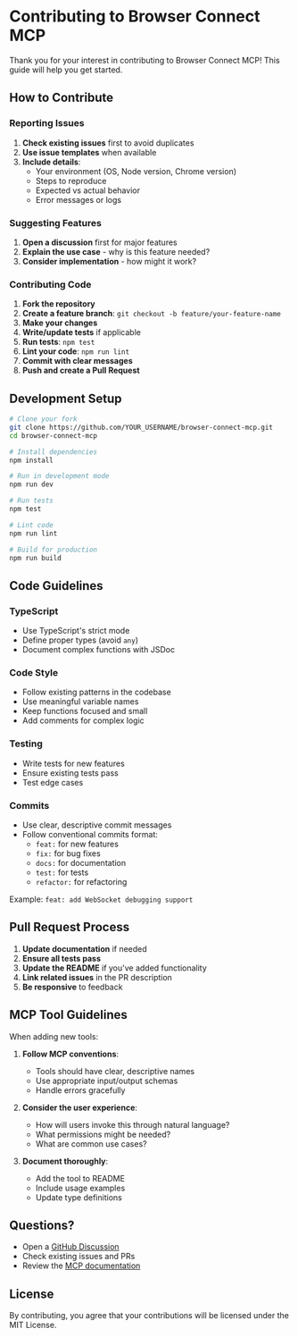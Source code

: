 # Contributing to Browser Connect MCP

Thank you for your interest in contributing to Browser Connect MCP! This guide will help you get started.

## How to Contribute

### Reporting Issues

1. **Check existing issues** first to avoid duplicates
2. **Use issue templates** when available
3. **Include details**:
   - Your environment (OS, Node version, Chrome version)
   - Steps to reproduce
   - Expected vs actual behavior
   - Error messages or logs

### Suggesting Features

1. **Open a discussion** first for major features
2. **Explain the use case** - why is this feature needed?
3. **Consider implementation** - how might it work?

### Contributing Code

1. **Fork the repository**
2. **Create a feature branch**: `git checkout -b feature/your-feature-name`
3. **Make your changes**
4. **Write/update tests** if applicable
5. **Run tests**: `npm test`
6. **Lint your code**: `npm run lint`
7. **Commit with clear messages**
8. **Push and create a Pull Request**

## Development Setup

```bash
# Clone your fork
git clone https://github.com/YOUR_USERNAME/browser-connect-mcp.git
cd browser-connect-mcp

# Install dependencies
npm install

# Run in development mode
npm run dev

# Run tests
npm test

# Lint code
npm run lint

# Build for production
npm run build
```

## Code Guidelines

### TypeScript

- Use TypeScript's strict mode
- Define proper types (avoid `any`)
- Document complex functions with JSDoc

### Code Style

- Follow existing patterns in the codebase
- Use meaningful variable names
- Keep functions focused and small
- Add comments for complex logic

### Testing

- Write tests for new features
- Ensure existing tests pass
- Test edge cases

### Commits

- Use clear, descriptive commit messages
- Follow conventional commits format:
  - `feat:` for new features
  - `fix:` for bug fixes
  - `docs:` for documentation
  - `test:` for tests
  - `refactor:` for refactoring

Example: `feat: add WebSocket debugging support`

## Pull Request Process

1. **Update documentation** if needed
2. **Ensure all tests pass**
3. **Update the README** if you've added functionality
4. **Link related issues** in the PR description
5. **Be responsive** to feedback

## MCP Tool Guidelines

When adding new tools:

1. **Follow MCP conventions**:
   - Tools should have clear, descriptive names
   - Use appropriate input/output schemas
   - Handle errors gracefully

2. **Consider the user experience**:
   - How will users invoke this through natural language?
   - What permissions might be needed?
   - What are common use cases?

3. **Document thoroughly**:
   - Add the tool to README
   - Include usage examples
   - Update type definitions

## Questions?

- Open a [GitHub Discussion](https://github.com/perception30/browser-connect-mcp/discussions)
- Check existing issues and PRs
- Review the [MCP documentation](https://modelcontextprotocol.io)

## License

By contributing, you agree that your contributions will be licensed under the MIT License.